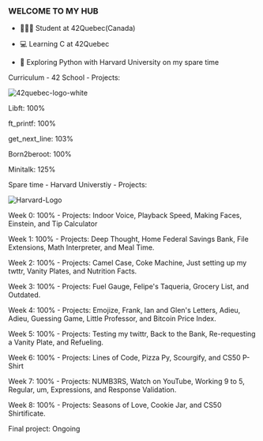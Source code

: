 ### WELCOME TO MY HUB


* 👩🏽‍🏫 Student at 42Quebec(Canada)

* 💻 Learning C at 42Quebec

* 🐍 Exploring Python with Harvard University on my spare time


Curriculum - 42 School - Projects:


![42quebec-logo-white](https://user-images.githubusercontent.com/121245611/229829664-89c1e1c1-2696-4765-81ad-8c6a573b5763.svg)


Libft: 100% 

ft_printf: 100% 

get_next_line: 103%

Born2beroot: 100%

Minitalk: 125%



Spare time - Harvard Universtiy - Projects:

![Harvard-Logo](https://user-images.githubusercontent.com/121245611/229829352-f76c67ab-0bf1-43c8-b393-dc3c670937a7.png)

Week 0: 100% - Projects: Indoor Voice, Playback Speed, Making Faces, Einstein, and Tip Calculator

Week 1: 100% - Projects: Deep Thought, Home Federal Savings Bank, File Extensions, Math Interpreter, and Meal Time.

Week 2: 100% - Projects: Camel Case, Coke Machine, Just setting up my twttr, Vanity Plates, and Nutrition Facts.

Week 3: 100% - Projects: Fuel Gauge, Felipe's Taqueria, Grocery List, and Outdated.

Week 4: 100% - Projects: Emojize, Frank, Ian and Glen's Letters, Adieu, Adieu, Guessing Game, Little Professor, and Bitcoin Price Index.

Week 5: 100% - Projects: Testing my twittr, Back to the Bank, Re-requesting a Vanity Plate, and Refueling.

Week 6: 100% - Projects: Lines of Code, Pizza Py, Scourgify, and CS50 P-Shirt

Week 7: 100% - Projects: NUMB3RS, Watch on YouTube, Working 9 to 5, Regular, um, Expressions, and Response Validation.

Week 8: 100% - Projects: Seasons of Love, Cookie Jar, and CS50 Shirtificate.


Final project: Ongoing
